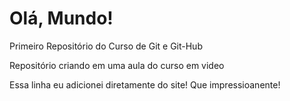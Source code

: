 # Olá, Mundo!
 Primeiro Repositório do Curso de Git e Git-Hub

 Repositório criando em uma aula do curso em video

Essa linha eu adicionei diretamente do site! Que impressioanente!
